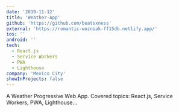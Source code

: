 ```yaml
---
date: '2019-11-12'
title: 'Weather-App'
github: 'https://github.com/beatsxness'
external: 'https://romantic-wozniak-ff15db.netlify.app/'
ios: ''
android: ''
tech:
  - React.js
  - Service Workers
  - PWA
  - Lighthouse
company: 'Mexico City'
showInProjects: false
---
```

A Weather Progressive Web App. Covered topics: React.js, Service Workers, PWA, Lighthouse...
